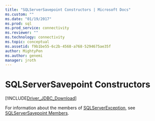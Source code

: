```yaml
---
title: "SQLServerSavepoint Constructors | Microsoft Docs"
ms.custom: ""
ms.date: "01/19/2017"
ms.prod: sql
ms.prod_service: connectivity
ms.reviewer: ""
ms.technology: connectivity
ms.topic: conceptual
ms.assetid: f9b1be55-6c2b-4568-a768-5294675ae35f
author: MightyPen
ms.author: genemi
manager: jroth
---
```

# SQLServerSavepoint Constructors
[!INCLUDE[Driver_JDBC_Download](../../../includes/driver_jdbc_download.md)]

  For information about the members of [SQLServerException](../../../connect/jdbc/reference/sqlserverexception-class.md), see [SQLServerSavepoint Members](../../../connect/jdbc/reference/sqlserversavepoint-members.md).  
  
  
